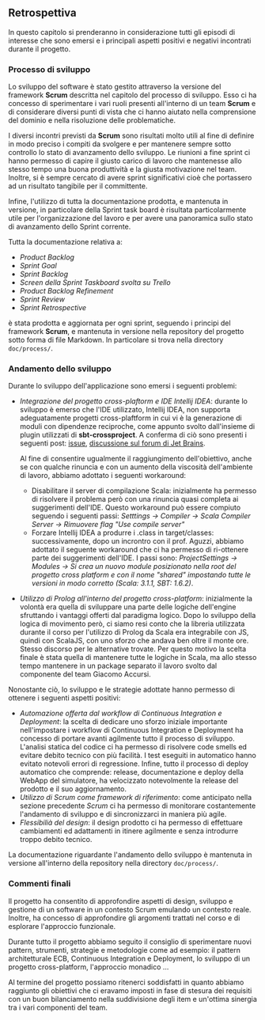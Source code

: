 ## Retrospettiva

In questo capitolo si prenderanno in considerazione tutti gli episodi di interesse che sono emersi e i principali aspetti positivi e negativi incontrati durante il progetto.

### Processo di sviluppo

Lo sviluppo del software è stato gestito attraverso la versione del framework **Scrum** descritta nel capitolo del processo di sviluppo. Esso ci ha concesso di sperimentare i vari ruoli presenti all'interno di un team **Scrum** e di considerare diversi punti di vista che ci hanno aiutato nella comprensione del dominio e nella risoluzione delle problematiche.

I diversi incontri previsti da **Scrum** sono risultati molto utili al fine di definire in modo preciso i compiti da svolgere e per mantenere sempre sotto controllo lo stato di avanzamento dello sviluppo. Le riunioni a fine sprint ci hanno permesso di capire il giusto carico di lavoro che mantenesse allo stesso tempo una buona produttività e la giusta motivazione nel team. Inoltre, si è sempre cercato di avere sprint significativi cioè che portassero ad un risultato tangibile per il committente.

Infine, l'utilizzo di tutta la documentazione prodotta, e mantenuta in versione, in particolare della Sprint task board è risultata particolarmente utile per l'organizzazione del lavoro e per avere una panoramica sullo stato di avanzamento dello Sprint corrente.

Tutta la documentazione relativa a:

- *Product Backlog*
- *Sprint Goal*
- *Sprint Backlog*
- *Screen della Sprint Taskboard svolta su Trello*
- *Product Backlog Refinement*
- *Sprint Review*
- *Sprint Retrospective*

è stata prodotta e aggiornata per ogni sprint, seguendo i principi del framework **Scrum**, e mantenuta in versione nella repository del progetto sotto forma di file Markdown. In particolare si trova nella directory `doc/process/`.

### Andamento dello sviluppo

Durante lo sviluppo dell'applicazione sono emersi i seguenti problemi:

- *Integrazione del progetto cross-plaftorm e IDE Intellij IDEA*: durante lo sviluppo è emerso che l'IDE utilizzato, Intellij IDEA, non supporta adeguatamente progetti cross-plaftform in cui vi è la generazione di moduli con dipendenze reciproche, come appunto svolto dall'insieme di plugin utilizzati di **sbt-crossproject**. A conferma di ciò sono presenti i seguenti post: [issue](https://youtrack.jetbrains.com/issue/SCL-18334/sbt-crossproject-shared-sources-do-not-see-jvm-js-sources?_gl=1*15jal5d*_ga*MzYyMTY0MjY3LjE2NTgyOTk3MjU.*_ga_9J976DJZ68*MTY1OTA4OTg0NS40LjEuMTY1OTA5MDY2Ni42MA..&_ga=2.79344852.1915785814.1659015060-362164267.1658299725), [discussione sul forum di Jet Brains](https://intellij-support.jetbrains.com/hc/en-us/community/posts/206633785-scala-js-IDEA-does-not-find-individual-JS-and-JVM-implementations-of-an-object-sbt-compile-sbt-test-works-fine).

  Al fine di consentire ugualmente il raggiungimento dell'obiettivo, anche se con qualche rinuncia e con un aumento della viscosità dell'ambiente di lavoro, abbiamo adottato i seguenti workaround:

  - Disabilitare il server di compilazione Scala: inizialmente ha permesso di risolvere il problema però con una rinuncia quasi completa ai suggerimenti dell'IDE. Questo workaround può essere compiuto seguendo i seguenti passi: *Setttings -> Compiler -> Scala Compiler Server -> Rimuovere flag "Use compile server"*
  - Forzare Intellij IDEA a produrre i .class in target/classes: successivamente, dopo un incrontro con il prof. Aguzzi, abbiamo adottato il seguente workaround che ci ha permesso di ri-ottenere parte dei suggerimenti dell'IDE. I passi sono: *ProjectSettings -> Modules -> Si crea un nuovo module posizionato nella root del progetto cross platform e con il nome "shared" impostando tutte le versioni in modo corretto (Scala: 3.1.1, SBT: 1.6.2)*.

- *Utilizzo di Prolog all'interno del progetto cross-platform*: inizialmente la volontà era quella di sviluppare una parte delle logiche dell'engine sfruttando i vantaggi offerti dal paradigma logico. Dopo lo sviluppo della logica di movimento però, ci siamo resi conto che la libreria utilizzata durante il corso per l'utilizzo di Prolog da Scala era integrabile con JS, quindi con ScalaJS, con uno sforzo che andava ben oltre il monte ore. Stesso discorso per le alternative trovate. Per questo motivo la scelta finale è stata quella di mantenere tutte le logiche in Scala, ma allo stesso tempo mantenere in un package separato il lavoro svolto dal componente del team Giacomo Accursi.

Nonostante ciò, lo sviluppo e le strategie adottate hanno permesso di ottenere i seguenti aspetti positivi:

- *Automazione offerta dal workflow di Continuous Integration e Deployment*: la scelta di dedicare uno sforzo iniziale importante nell'impostare i workflow di Continuous Integration e Deployment ha concesso di portare avanti agilmente tutto il processo di sviluppo. L'analisi statica del codice ci ha permesso di risolvere code smells ed evitare debito tecnico con più facilità. I test eseguiti in automatico hanno evitato notevoli errori di regressione. Infine, tutto il processo di deploy automatico che comprende: release, documentazione e deploy della WebApp del simulatore, ha velocizzato notevolmente la release del prodotto e il suo aggiornamento.
- *Utilizzo di Scrum come framework di riferimento*: come anticipato nella sezione precedente *Scrum* ci ha permesso di monitorare costantemente l'andamento di sviluppo e di sincronizzarci in maniera più agile.
- *Flessibilià del design*: il design prodotto ci ha permesso di effettuare cambiamenti ed adattamenti in itinere agilmente e senza introdurre troppo debito tecnico.

La documentazione riguardante l'andamento dello sviluppo è mantenuta in versione all'interno della repository nella directory `doc/process/`.

### Commenti finali

Il progetto ha consentito di approfondire aspetti di design, sviluppo e gestione di un software in un contesto Scrum emulando un contesto reale.
Inoltre, ha concesso di approfondire gli argomenti trattati nel corso e di esplorare l'approccio funzionale. 

Durante tutto il progetto abbiamo seguito il consiglio di sperimentare nuovi pattern, strumenti, strategie e metodologie come ad esempio: il pattern architetturale ECB, Continuous Integration e Deployment, lo sviluppo di un progetto cross-platform, l'approccio monadico ...

Al termine del progetto possiamo ritenerci soddisfatti in quanto abbiamo raggiunto gli obiettivi che ci eravamo imposti in fase di stesura dei requisiti con un buon bilanciamento nella suddivisione degli item e un'ottima sinergia tra i vari componenti del team.

<div style="page-break-after: always;"></div>
